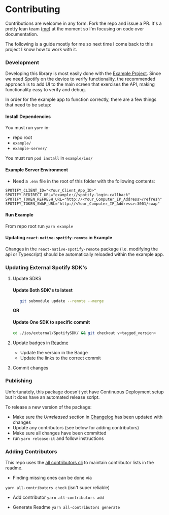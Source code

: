 # Contributing

Contributions are welcome in any form. Fork the repo and issue a PR. It's a pretty lean team ([me](https://github.com/cjam)) at the moment so I'm focusing on code over documentation.

The following is a guide mostly for me so next time I come back to this project I know how to work with it.

### Development

Developing this library is most easily done with the [Example Project](./example). Since we need Spotify on the device to verify functionality, the recommended approach is to add UI to the main screen that exercises the API, making functionality easy to verify and debug.

In order for the example app to function correctly, there are a few things that need to be setup:

#### Install Dependencies

You must run `yarn` in:

- repo root
- `example/`
- `example-server/`

You must run `pod install` in `example/ios/`

#### Example Server Environment

- Need a `.env` file in the root of this folder with the following contents:

```env
SPOTIFY_CLIENT_ID="<Your_Client_App_ID>"
SPOTIFY_REDIRECT_URL="example://spotify-login-callback"
SPOTIFY_TOKEN_REFRESH_URL="http://<Your_Computer_IP_Address>/refresh"
SPOTIFY_TOKEN_SWAP_URL="http://<Your_Computer_IP_Address>:3001/swap"
```

#### Run Example

From repo root run `yarn example`

#### Updating `react-native-spotify-remote` in Example

Changes in the `react-native-spotify-remote` package (i.e. modifying the api or Typescript) should be automatically reloaded within the example app.

### Updating External Spotify SDK's

1. Update SDKS
   #### Update Both SDK's to latest
   ```sh
      git submodule update --remote --merge
   ```
   **OR**
   #### Update One SDK to specific commit
   ```sh
   cd ./ios/external/SpotifySDK/ && git checkout v<tagged_version>
   ```
2. Update badges in [Readme](./README)

   - Update the version in the Badge
   - Update the links to the correct commit

3. Commit changes

### Publishing

Unfortunately, this package doesn't yet have Continuous Deployment setup but it does have an automated release script.

To release a new version of the package:

- Make sure the _Unreleased_ section in [Changelog](./CHANGELOG) has been updated with changes
- Update any contributors (see below for adding contributors)
- Make sure all changes have been committed
- run `yarn release-it` and follow instructions

### Adding Contributors

This repo uses the [all contributors cli](https://allcontributors.org/docs/en/cli/usage) to maintain contributor lists in the readme.

- Finding missing ones can be done via

`yarn all-contributors check` (isn't super reliable)

- Add contributor
  `yarn all-contributors add`

- Generate Readme
  `yarn all-contributors generate`

